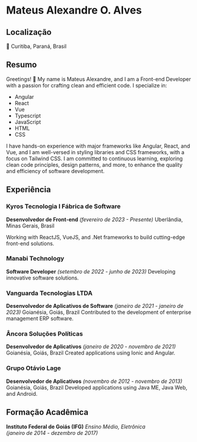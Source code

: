 # Mateus Alexandre O. Alves

## Localização
📍 Curitiba, Paraná, Brasil

## Resumo
Greetings! 👋 My name is Mateus Alexandre, and I am a Front-end Developer with a passion for crafting clean and efficient code. I specialize in:

- Angular
- React
- Vue
- Typescript
- JavaScript
- HTML
- CSS

I have hands-on experience with major frameworks like Angular, React, and Vue, and I am well-versed in styling libraries and CSS frameworks, with a focus on Tailwind CSS. I am committed to continuous learning, exploring clean code principles, design patterns, and more, to enhance the quality and efficiency of software development.

## Experiência

### Kyros Tecnologia I Fábrica de Software
**Desenvolvedor de Front-end**
*(fevereiro de 2023 - Presente)*
Uberlândia, Minas Gerais, Brasil

Working with ReactJS, VueJS, and .Net frameworks to build cutting-edge front-end solutions.

### Manabi Technology
**Software Developer**
*(setembro de 2022 - junho de 2023)*
Developing innovative software solutions.

### Vanguarda Tecnologias LTDA
**Desenvolvedor de Aplicativos de Software**
*(janeiro de 2021 - janeiro de 2023)*
Goianésia, Goiás, Brazil
Contributed to the development of enterprise management ERP software.

### Âncora Soluções Políticas
**Desenvolvedor de Aplicativos**
*(janeiro de 2020 - novembro de 2021)*
Goianésia, Goiás, Brazil
Created applications using Ionic and Angular.

### Grupo Otávio Lage
**Desenvolvedor de Aplicativos**
*(novembro de 2012 - novembro de 2013)*
Goianésia, Goiás, Brazil
Developed applications using Java ME, Java Web, and Android.

## Formação Acadêmica
**Instituto Federal de Goiás (IFG)**
*Ensino Médio, Eletrônica*  
*(janeiro de 2014 - dezembro de 2017)*
